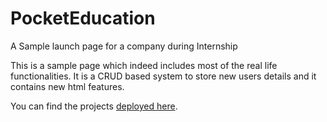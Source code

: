 # PocketEducation
A Sample launch page for a company during Internship

This is a sample page which indeed includes most of the real life functionalities. 
It is a CRUD based system to store new users details and it contains new html features.

You can find the projects <a href="hari.joomla.com/"> deployed here</a>.

